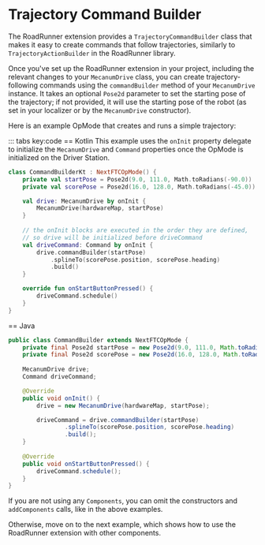 # Trajectory Command Builder

The RoadRunner extension provides a `TrajectoryCommandBuilder` class 
that makes it easy to create commands that follow trajectories,
similarly to `TrajectoryActionBuilder` in the RoadRunner library.

Once you've set up the RoadRunner extension in your project,
including the relevant changes to your `MecanumDrive` class,
you can create trajectory-following commands using the 
`commandBuilder` method of your `MecanumDrive` instance.
It takes an optional `Pose2d` parameter to set the starting pose of the trajectory;
if not provided, it will use the starting pose of the robot
(as set in your localizer or by the `MecanumDrive` constructor).

Here is an example OpMode that creates and runs a simple trajectory:

::: tabs key:code
== Kotlin
This example uses the `onInit` property delegate
to initialize the `MecanumDrive` and `Command` properties
once the OpMode is initialized on the Driver Station.

```kotlin
class CommandBuilderKt : NextFTCOpMode() {
    private val startPose = Pose2d(9.0, 111.0, Math.toRadians(-90.0))
    private val scorePose = Pose2d(16.0, 128.0, Math.toRadians(-45.0))

    val drive: MecanumDrive by onInit {
        MecanumDrive(hardwareMap, startPose)
    }
    
    // the onInit blocks are executed in the order they are defined,
    // so drive will be initialized before driveCommand
    val driveCommand: Command by onInit {
        drive.commandBuilder(startPose)
            .splineTo(scorePose.position, scorePose.heading)
            .build()
    }

    override fun onStartButtonPressed() {
        driveCommand.schedule()
    }
}
```

== Java
```java
public class CommandBuilder extends NextFTCOpMode {
    private final Pose2d startPose = new Pose2d(9.0, 111.0, Math.toRadians(-90.0));
    private final Pose2d scorePose = new Pose2d(16.0, 128.0, Math.toRadians(-45.0));
    
    MecanumDrive drive;
    Command driveCommand;

    @Override
    public void onInit() {
        drive = new MecanumDrive(hardwareMap, startPose);

        driveCommand = drive.commandBuilder(startPose)
                .splineTo(scorePose.position, scorePose.heading)
                .build();
    }
    
    @Override
    public void onStartButtonPressed() {
        driveCommand.schedule();
    }
}
```

If you are not using any `Components`, 
you can omit the constructors and `addComponents` calls,
like in the above examples.

Otherwise, move on to the next example,
which shows how to use the RoadRunner extension
with other components.